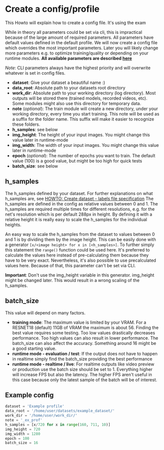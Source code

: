 # Create a config/profile
This Howto will explain how to create a config file. It's using the exam


While in theory all parameters could be set via cli, this is impractical because of the large amount of required parameters. 
All parameters have default values defined in the default profile. 
We will now create a config file which overrides the most important parameters. Later you will likely change more parameters e.g. to optimize training/quality or depending on your runtime modules.
**All available parameters are described [here](../configs.rst)**

*Note*: CLI parameters always have the highest priority and will overwrite whatever is set in config files.

- **dataset**: Give your dataset a beautiful name :) 
- **data_root**: Absolute path to your datasets root directory 
- **work_dir**: Absolute path to your working directory (log directory). Most outputs will be stored there (trained models, recorded videos, etc). Some modules might also use this directory for temporary data.
- **note** (*optional*): The train module will create a new directory, under your working directory, every time you start training. This note will be used as a suffix for the folder name. This suffix will make it easier to recognize these folders.  
- **h_samples**: see below
- **img_height**: The height of your input images. You might change this value later in runtime-mode 
- **img_width**: The width of your input images. You might change this value later in runtime-mode
- **epoch** (*optional*): The number of epochs you want to train. The default value (100) is a good value, but might be too high for quick tests 
- **batch_size**: see below 


## h_samples
The h_samples defined by your dataset. 
For further explanations on what h_samples are, see [HOWTO: Create dataset - labels file specification](./create_dataset.html#labels-file)
The h_samples are defined in the config as relative values between 0 and 1. The h_samples are required multiple times for different resolutions, e.g. for the net's resolution which is per default 288px in height. By defining it with a relative height it is really easy to scale the h_samples for the individual heights.

An easy way to scale the h_samples from the dataset to values between 0 and 1 is by dividing them by the image height. This can be easily done with a generator `[x/<image height> for x in [<h_samples>]`. To further simply this statement the `range()` function could be used here. 
It's preferred to calculate the values here instead of pre-calculating them because they have to be very exact. Nevertheless, it's also possible to use precalculated values here.
Because of that, this parameter can't be set via CLI. 

**Important**: Don't use the img_height variable in this generator. img_height might be changed later. This would result in a wrong scaling of the h_samples.


## batch_size
This value will depend on many factors.

- **training mode**: The maximum value is limited by your VRAM. For a RESNET18 (default) 11GB of VRAM the maximum is about 56. Finding the best value requires some testing. Too low values drastically decreases performance. Too high values can also result in lower performance. The batch_size can also affect the accuracy. Something around 16 might be a good starting value.
- **runtime mode - evaluation / test**: If the output does not have to happen in realtime simply find the batch_size providing the best performance
- **runtime mode - realtime / live**: For realtime outputs like video preview or production use the batch size should be set to 1. Everything higher will increase FPS but also the latency. The higher FPS aren't useful in this case because only the latest sample of the batch will be of interest.

## Example config

``` python
dataset = 'Example profile'
data_root = '/home/user/datasets/example_dataset/'
work_dir = '/home/user/work_dir/'
note = '_ex_prof'
h_samples = [x/720 for x in range(160, 711, 10)]
img_height = 720
img_width = 1280
epoch = 100
batch_size = 16
```